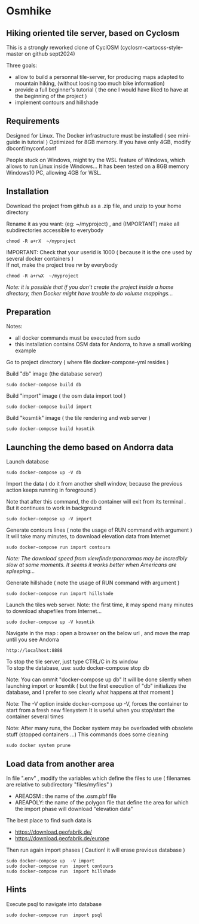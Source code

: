 Osmhike
======= 

## Hiking oriented tile server, based on Cyclosm

This is a strongly reworked clone of CyclOSM (cyclosm-cartocss-style-master  on github  sept2024) 

Three goals:
- allow to build a personnal tile-server, for producing maps adapted to mountain hiking, (without loosing too much bike information)
- provide a full beginner's tutorial ( the one I would have liked to have at the beginning of the project )
- implement contours and hillshade

## Requirements

Designed for Linux. 
The Docker infrastructure must be installed ( see mini-guide in tutorial  )
Optimized for 8GB memory. If you have only 4GB, modify dbconf/myconf.conf

People stuck on Windows, might try the WSL feature of Windows, which allows to run Linux inside Windows...
It has been tested on a 8GB memory Windows10 PC, allowing 4GB for WSL.

## Installation

Download the project from github as a .zip file, and unzip to your home directory

Rename it as you want:  (eg:   ~/myproject) , and (IMPORTANT) make all subdirectories accessible to everybody
```
chmod -R a+rX  ~/myproject 
```
IMPORTANT:  Check that your userid is 1000 ( because it is the one used by several docker containers )
<br>If not, make the project tree rw by everybody
```
chmod -R a+rwX  ~/myproject 
```

*Note: it is possible that if you don't create the project inside a home directory, then Docker might have trouble to do volume mappings...*

## Preparation

Notes: 
- all docker commands must be executed from sudo
- this installation contains OSM data for Andorra, to have a small working example

Go to project directory ( where file docker-compose-yml resides )

Build "db" image (the database server)
```
sudo docker-compose build db  
```

Build "import" image ( the osm data import tool )
```
sudo docker-compose build import
```

Build "kosmtik" image ( the tile rendering and web server )
```
sudo docker-compose build kosmtik
```

## Launching the demo based on Andorra data

Launch database
```
sudo docker-compose up -V db
```

Import the data  ( do it from another shell window, because the previous action keeps running in foreground )

Note that after this command, the db container will exit from its terminal . But it continues to work in background
```
sudo docker-compose up -V import
```

Generate contours lines  ( note the usage of RUN command with argument )
<br> It will take many minutes, to download elevation data from Internet 
```
sudo docker-compose run import contours
```
*Note: The download speed from viewfinderpanoramas may be incredibly slow at some moments. It seems it works better when Americans are spleeping...*

Generate hillshade  ( note the usage of RUN command with argument )
```
sudo docker-compose run import hillshade
```

Launch the tiles web server.  Note: the first time, it may spend many minutes to download shapefiles from Internet...
```
sudo docker-compose up -V kosmtik
```

Navigate in the map : open a browser on the below url , and move the map until you see Andorra
```
http://localhost:8888
```


To stop the tile server, just type CTRL/C in its window<br>
To stop the database, use:  sudo docker-compose stop db

Note:
You can ommit "docker-compose up db" 
It will be done silently when launching import or kosmtik
( but the first execution of "db" initializes the database, and  I prefer to see clearly what happens at that moment )

Note:
The -V option inside docker-compose up -V,  forces the container to start from a fresh new filesystem
It is useful when you stop/start the container several times

Note:
After many runs, the Docker system may be overloaded with obsolete stuff  (stopped containers ...)
This commands does some cleaning
```
sudo docker system prune
```
 
## Load data from another area

In file ".env" , modify the variables which define the files to use
( filenames are relative to subdirectory "files/myfiles" )
- AREAOSM : the name of the .osm.pbf  file
- AREAPOLY:  the name of the polygon file that define the area for which the import phase will download "elevation data"

The best place to find such data is 
- https://download.geofabrik.de/
- https://download.geofabrik.de/europe

Then run again import phases ( Caution! it will erase previous database )
```
sudo docker-compose up  -V import
sudo docker-compose run  import contours
sudo docker-compose run  import hillshade
```

## Hints ##


Execute psql to navigate into database
```
sudo docker-compose run  import psql
```


